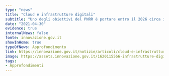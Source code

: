 ```yaml
---
type: "news"
title: "Cloud e infrastrutture digitali"
subtitle: "Uno degli obiettivi del PNRR è portare entro il 2026 circa il 75% delle PA italiane a utilizzare servizi in cloud, secondo un approccio cloud first."
date: "2021-04-30"
evidence: true
internalNews: false
fonte: innovazione.gov.it
showInHome: true
typeOfNews: Approfondimento
link: https://innovazione.gov.it/notizie/articoli/cloud-e-infrastrutture-digitali/
image: https://assets.innovazione.gov.it/1620115566-infrastrutture-digitali2.png?w=1000&h=1500&fit=max&auto=compress
tags:
- Approfondimenti
---
```



